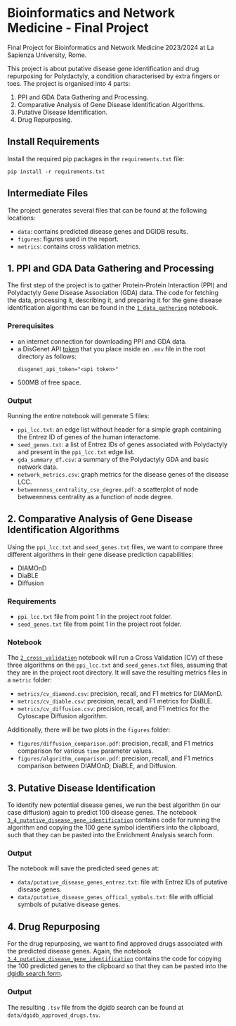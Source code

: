 # Bioinformatics and Network Medicine - Final Project
Final Project for Bioinformatics and Network Medicine 2023/2024 at La Sapienza
University, Rome.

This project is about putative disease gene identification and drug repurposing for
Polydactyly, a condition characterised by extra fingers or toes. The project is
organised into 4 parts:

1. PPI and GDA Data Gathering and Processing.
2. Comparative Analysis of Gene Disease Identification Algorithms.
3. Putative Disease Identification.
4. Drug Repurposing.

## Install Requirements
Install the required pip packages in the `requirements.txt` file:
```
pip install -r requirements.txt
```

## Intermediate Files
The project generates several files that can be found at the following locations:

* `data`: contains predicted disease genes and DGIDB results.
* `figures`: figures used in the report.
* `metrics`: contains cross validation metrics.

## 1. PPI and GDA Data Gathering and Processing
The first step of the project is to gather Protein-Protein Interaction (PPI) and
Polydactyly Gene Disease Association (GDA) data. The code for fetching the data,
processing it, describing it, and preparing it for the gene disease identification
algorithms can be found in the [`1_data_gathering`](1_data_gathering.ipynb) notebook.

### Prerequisites
* an internet connection for downloading PPI and GDA data.
* a DisGenet API [token](https://www.disgenet.org/api/#/Authorization) that you place inside an `.env` file in the root directory as
    follows:
    ```
  disgenet_api_token="<api token>"
  ```
* 500MB of free space.

### Output
Running the entire notebook will generate 5 files:
* `ppi_lcc.txt`: an edge list without header for a simple graph containing the Entrez ID of genes of the 
    human interactome.
* `seed_genes.txt`: a list of Entrez IDs of genes associated with Polydactyly and present in the `ppi_lcc.txt` edge list.
* `gda_summary_df.csv`: a summary of the Polydactyly GDA and basic network data.
* `network_metrics.csv`: graph metrics for the disease genes of the disease LCC.
* `betweenness_centrality_csv_degree.pdf`: a scatterplot of node betweenness centrality as a function of node degree.

## 2. Comparative Analysis of Gene Disease Identification Algorithms
Using the `ppi_lcc.txt` and `seed_genes.txt` files, we want to compare three different algorithms in their gene disease
prediction capabilities:

* DIAMOnD
* DiaBLE
* Diffusion

### Requirements
* `ppi_lcc.txt` file from point 1 in the project root folder.
* `seed_genes.txt` file from point 1 in the project root folder.

### Notebook
The [`2_cross_validation`](2_cross_validation.ipynb) notebook will run a Cross Validation (CV) of these three algorithms
on the `ppi_lcc.txt` and `seed_genes.txt` files, assuming that they are in the project root directory. It will save the 
resulting metrics files in a `metric` folder:

* `metrics/cv_diamond.csv`: precision, recall, and F1 metrics for DIAMonD.
* `metrics/cv_diable.csv`: precision, recall, and F1 metrics for DiaBLE.
* `metrics/cv_diffusion.csv`: precision, recall, and F1 metrics for the Cytoscape Diffusion algorithm.

Additionally, there will be two plots in the `figures` folder:

* `figures/diffusion_comparison.pdf`: precision, recall, and F1 metrics comparison for various `time` parameter values.
* `figures/algorithm_comparison.pdf`: precision, recall, and F1 metrics comparison between DIAMOnD, DiaBLE, and Diffusion.

## 3. Putative Disease Identification
To identify new potential disease genes, we run the best algorithm (in our case diffusion) again to predict 100 disease
genes. The notebook [`3_4_putative_disease_gene_identification`](3_4_putative_disease_gene_identification.ipynb) contains
code for running the algorithm and copying the 100 gene symbol identifiers into the clipboard, such that they can be
pasted into the Enrichment Analysis search form.

### Output
The notebook will save the predicted seed genes at:

* `data/putative_disease_genes_entrez.txt`: file with Entrez IDs of putative disease genes. 
* `data/putative_disease_genes_offical_symbols.txt`: file with official symbols of putative disease genes. 

## 4. Drug Repurposing
For the drug repurposing, we want to find approved drugs associated with the predicted disease genes. Again, the notebook 
[`3_4_putative_disease_gene_identification`](3_4_putative_disease_gene_identification.ipynb) contains the code for
copying the 100 predicted genes to the clipboard so that they can be pasted into the 
[dgidb search form](https://old.dgidb.org/search_interactions). 

### Output
The resulting `.tsv` file from the dgidb search can be found at `data/dgidb_approved_drugs.tsv`. 